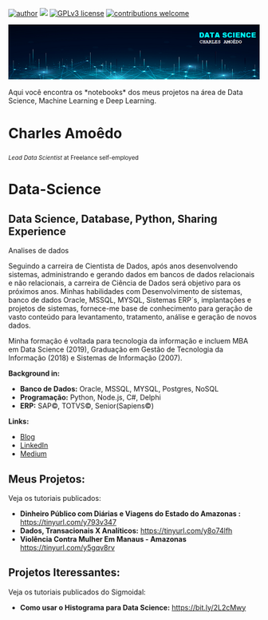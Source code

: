 [![author](https://img.shields.io/badge/Autor-charlesamoedo-blue)](https://www.linkedin.com/in/charlesamoedo) [![](https://img.shields.io/badge/python-3.7+-blue.svg)](https://www.python.org/downloads/release/python-365/) [![GPLv3 license](https://img.shields.io/badge/License-GPLv3-blue.svg)](http://perso.crans.org/besson/LICENSE.html) [![contributions welcome](https://img.shields.io/badge/contributions-welcome-brightgreen.svg?style=flat)](https://github.com/carlosfab/data_science/issues)

<p align="center"><img src="BannerCA_5.png" ></p>
Aqui você encontra os *notebooks* dos meus projetos na área de Data Science, Machine Learning e Deep Learning.


# Charles Amoêdo
<sub>*Lead Data Scientist* at Freelance self-employed</sub>
# Data-Science
## Data Science, Database, Python, Sharing Experience
Analises de dados




Seguindo a carreira de Cientista de Dados, após anos desenvolvendo sistemas, administrando e gerando dados em bancos de dados relacionais e não relacionais, a carreira de Ciência de Dados será objetivo para os próximos anos.
Minhas habilidades com Desenvolvimento de sistemas, banco de dados Oracle, MSSQL, MYSQL, Sistemas ERP´s, implantações e projetos de sistemas, fornece-me base de conhecimento para geração de vasto conteúdo para levantamento, tratamento, análise e geração de novos dados.

Minha formação é voltada para tecnologia da informação e incluem MBA em Data Science (2019), Graduação em Gestão de Tecnologia da Informação (2018) e Sistemas de Informação (2007).

**Background in:**
* **Banco de Dados:** Oracle, MSSQL, MYSQL, Postgres, NoSQL
* **Programação:** Python, Node.js, C#, Delphi 
* **ERP:** SAP©, TOTVS©, Senior(Sapiens©) 

**Links:**
* [Blog](https://www.medium.com/@charlesamoedo)
* [LinkedIn](https://www.linkedin.com/in/charlesamoedo)
* [Medium](https://www.medium.com/@charlesamoedo)



## Meus Projetos:
Veja os tutoriais publicados:

* **Dinheiro Público com Diárias e Viagens do Estado do Amazonas  :** https://tinyurl.com/y793v347
* **Dados, Transacionais X Analíticos:** https://tinyurl.com/y8o74lfh
* **Violência Contra Mulher Em Manaus - Amazonas** https://tinyurl.com/y5gqv8rv


## Projetos Iteressantes:
Veja os tutoriais publicados do Sigmoidal:

* **Como usar o Histograma para Data Science:** https://bit.ly/2L2cMwy





